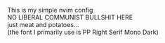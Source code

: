 This is my simple nvim config <br>
NO LIBERAL COMMUNIST BULLSHIT HERE <br>
just meat and potatoes... <br>
(the font I primarily use is PP Right Serif Mono Dark)
